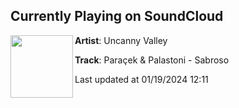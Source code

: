 ## Currently Playing on SoundCloud

[<img align="left" width="100" src="https://i1.sndcdn.com/artworks-y9UtgEhloA52qsln-KPEtDQ-t500x500.jpg">](https://soundcloud.com/uncanny-valley-dresden/paracek-palastoni-sabroso)

**Artist**: Uncanny Valley 

**Track**: Paraçek & Palastoni - Sabroso

Last updated at 01/19/2024 12:11
